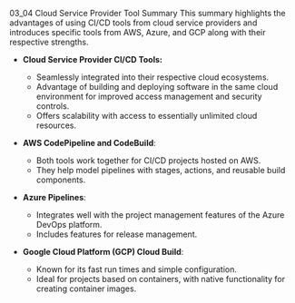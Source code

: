03_04 Cloud Service Provider Tool Summary
This summary highlights the advantages of using CI/CD tools from cloud service providers and introduces specific tools from AWS, Azure, and GCP along with their respective strengths.

- **Cloud Service Provider CI/CD Tools:**
  - Seamlessly integrated into their respective cloud ecosystems.
  - Advantage of building and deploying software in the same cloud environment for improved access management and security controls.
  - Offers scalability with access to essentially unlimited cloud resources.

- **AWS CodePipeline and CodeBuild**:
  - Both tools work together for CI/CD projects hosted on AWS.
  - They help model pipelines with stages, actions, and reusable build components.

- **Azure Pipelines**:
  - Integrates well with the project management features of the Azure DevOps platform.
  - Includes features for release management.

- **Google Cloud Platform (GCP) Cloud Build**: 
  - Known for its fast run times and simple configuration.
  - Ideal for projects based on containers, with native functionality for creating container images.

